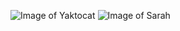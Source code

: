 ![Image of Yaktocat](https://octodex.github.com/images/yaktocat.png)
![Image of Sarah](https://raw.githubusercontent.com/SarahMalykke/markdown-portfolio/main/Malykke.JPG)
